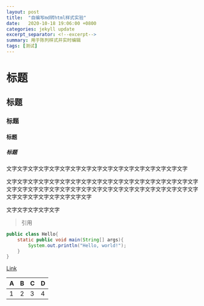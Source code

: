 ```yaml
---
layout: post
title:  "自编写md转html样式实验"
date:   2020-10-18 19:06:00 +0800
categories: jekyll update
excerpt_separator: <!--excerpt-->
summary: 用于陈列样式并实时编辑
tags: [测试]
---
```

# 标题



## 标题

### 标题

#### 标题

##### 标题



文字文字文字文字文字文字文字文字文字文字文字文字文字文字文字文字文字

文字文字文字文字文字文字文字文字文字文字文字文字文字文字文字文字文字文字文字文字文字文字文字文字文字文字文字文字文字文字文字文字文字文字文字文字文字文字文字文字文字文字文字文字

文字文字文字文字文字

> 引用

```java
public class Hello{
    static public void main(String[] args){
        System.out.println("Hello, world!");
    }
}
```

[Link](www.baidu.com)

| A    | B    | C    | D    |
| ---- | ---- | ---- | ---- |
| 1    | 2    | 3    | 4    |

